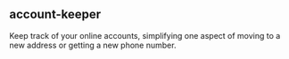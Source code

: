 ## account-keeper

Keep track of your online accounts, simplifying one aspect of moving to a new address or getting a new phone number.
